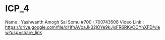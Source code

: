 # ICP_4
Name : Yashwanth Amogh Sai Somu
#700 : 700743506
Video Link : https://drive.google.com/file/d/1fhAVxaJk32jOYe9kJjxFR6RKyOCYnXFD/view?usp=share_link
